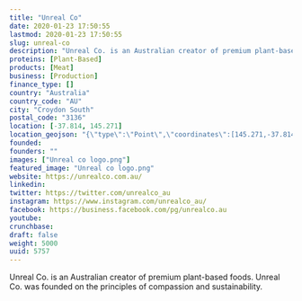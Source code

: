 ```yaml
---
title: "Unreal Co"
date: 2020-01-23 17:50:55
lastmod: 2020-01-23 17:50:55
slug: unreal-co
description: "Unreal Co. is an Australian creator of premium plant-based foods. Unreal Co. was founded on the principles of compassion and sustainability."
proteins: [Plant-Based]
products: [Meat]
business: [Production]
finance_type: []
country: "Australia"
country_code: "AU"
city: "Croydon South"
postal_code: "3136"
location: [-37.814, 145.271]
location_geojson: "{\"type\":\"Point\",\"coordinates\":[145.271,-37.814]}"
founded: 
founders: ""
images: ["Unreal co logo.png"]
featured_image: "Unreal co logo.png"
website: https://unrealco.com.au/
linkedin: 
twitter: https://twitter.com/unrealco_au
instagram: https://www.instagram.com/unrealco_au/
facebook: https://business.facebook.com/pg/unrealco.au
youtube: 
crunchbase: 
draft: false
weight: 5000
uuid: 5757
---
```

Unreal Co. is an Australian creator of premium plant-based foods. Unreal Co. was founded on the principles of compassion and sustainability.
